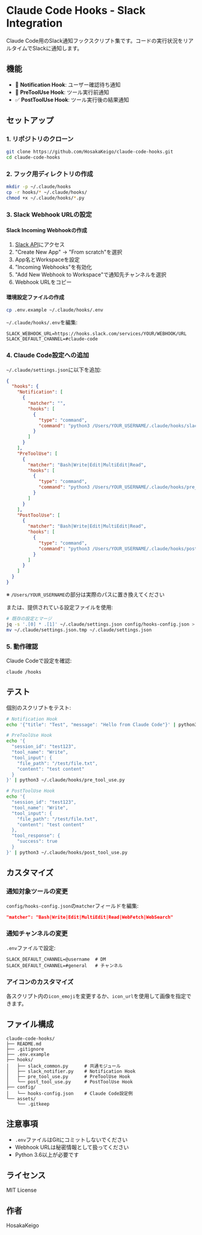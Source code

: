 # Claude Code Hooks - Slack Integration

Claude Code用のSlack通知フックスクリプト集です。コードの実行状況をリアルタイムでSlackに通知します。

## 機能

- 📢 **Notification Hook**: ユーザー確認待ち通知
- 🔧 **PreToolUse Hook**: ツール実行前通知
- ✅ **PostToolUse Hook**: ツール実行後の結果通知

## セットアップ

### 1. リポジトリのクローン

```bash
git clone https://github.com/HosakaKeigo/claude-code-hooks.git
cd claude-code-hooks
```

### 2. フック用ディレクトリの作成

```bash
mkdir -p ~/.claude/hooks
cp -r hooks/* ~/.claude/hooks/
chmod +x ~/.claude/hooks/*.py
```

### 3. Slack Webhook URLの設定

#### Slack Incoming Webhookの作成

1. [Slack API](https://api.slack.com/apps)にアクセス
2. "Create New App" → "From scratch"を選択
3. App名とWorkspaceを設定
4. "Incoming Webhooks"を有効化
5. "Add New Webhook to Workspace"で通知先チャンネルを選択
6. Webhook URLをコピー

#### 環境設定ファイルの作成

```bash
cp .env.example ~/.claude/hooks/.env
```

`~/.claude/hooks/.env`を編集:

```
SLACK_WEBHOOK_URL=https://hooks.slack.com/services/YOUR/WEBHOOK/URL
SLACK_DEFAULT_CHANNEL=#claude-code
```

### 4. Claude Code設定への追加

`~/.claude/settings.json`に以下を追加:

```json
{
  "hooks": {
    "Notification": [
      {
        "matcher": "",
        "hooks": [
          {
            "type": "command",
            "command": "python3 /Users/YOUR_USERNAME/.claude/hooks/slack_notifier.py"
          }
        ]
      }
    ],
    "PreToolUse": [
      {
        "matcher": "Bash|Write|Edit|MultiEdit|Read",
        "hooks": [
          {
            "type": "command",
            "command": "python3 /Users/YOUR_USERNAME/.claude/hooks/pre_tool_use.py"
          }
        ]
      }
    ],
    "PostToolUse": [
      {
        "matcher": "Bash|Write|Edit|MultiEdit|Read",
        "hooks": [
          {
            "type": "command",
            "command": "python3 /Users/YOUR_USERNAME/.claude/hooks/post_tool_use.py"
          }
        ]
      }
    ]
  }
}
```

※ `/Users/YOUR_USERNAME`の部分は実際のパスに置き換えてください

または、提供されている設定ファイルを使用:

```bash
# 既存の設定とマージ
jq -s '.[0] * .[1]' ~/.claude/settings.json config/hooks-config.json > ~/.claude/settings.json.tmp
mv ~/.claude/settings.json.tmp ~/.claude/settings.json
```

### 5. 動作確認

Claude Codeで設定を確認:

```
claude /hooks
```

## テスト

個別のスクリプトをテスト:

```bash
# Notification Hook
echo '{"title": "Test", "message": "Hello from Claude Code"}' | python3 ~/.claude/hooks/slack_notifier.py

# PreToolUse Hook
echo '{
  "session_id": "test123",
  "tool_name": "Write",
  "tool_input": {
    "file_path": "/test/file.txt",
    "content": "test content"
  }
}' | python3 ~/.claude/hooks/pre_tool_use.py

# PostToolUse Hook
echo '{
  "session_id": "test123",
  "tool_name": "Write",
  "tool_input": {
    "file_path": "/test/file.txt",
    "content": "test content"
  },
  "tool_response": {
    "success": true
  }
}' | python3 ~/.claude/hooks/post_tool_use.py
```

## カスタマイズ

### 通知対象ツールの変更

`config/hooks-config.json`の`matcher`フィールドを編集:

```json
"matcher": "Bash|Write|Edit|MultiEdit|Read|WebFetch|WebSearch"
```

### 通知チャンネルの変更

`.env`ファイルで設定:

```
SLACK_DEFAULT_CHANNEL=@username  # DM
SLACK_DEFAULT_CHANNEL=#general   # チャンネル
```

### アイコンのカスタマイズ

各スクリプト内の`icon_emoji`を変更するか、`icon_url`を使用して画像を指定できます。

## ファイル構成

```
claude-code-hooks/
├── README.md
├── .gitignore
├── .env.example
├── hooks/
│   ├── slack_common.py      # 共通モジュール
│   ├── slack_notifier.py    # Notification Hook
│   ├── pre_tool_use.py      # PreToolUse Hook
│   └── post_tool_use.py     # PostToolUse Hook
├── config/
│   └── hooks-config.json    # Claude Code設定例
└── assets/
    └── .gitkeep
```

## 注意事項

- `.env`ファイルはGitにコミットしないでください
- Webhook URLは秘密情報として扱ってください
- Python 3.6以上が必要です

## ライセンス

MIT License

## 作者

HosakaKeigo